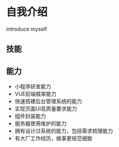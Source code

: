 # 自我介绍
introduce myself

## 技能


## 能力
- 小程序研发能力
- VUE前端框架能力
- 快速搭建后台管理系统的能力
- 实现页面UI高质量要求能力
- 组件封装能力
- 服务器使用维护的能力
- 拥有设计过系统的能力，包括需求梳理能力
- 有大厂工作经历，做事更规范细致
